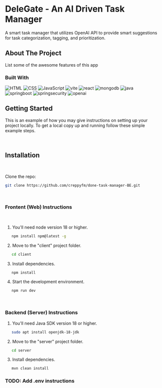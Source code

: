 # DeleGate - An AI Driven Task Manager

A smart task manager that utilizes OpenAI API to provide smart suggestions for task categorization, tagging, and prioritization.

## About The Project

List some of the awesome features of this app

### Built With

![HTML]
![CSS]
![JavaScript]
![vite]
![react]
![mongodb]
![java]
![springboot]
![springsecurity]
![openai]

<!-- GETTING STARTED -->

## Getting Started

This is an example of how you may give instructions on setting up your project locally.
To get a local copy up and running follow these simple example steps.

&nbsp;
&nbsp;

## Installation

&nbsp;
&nbsp;

Clone the repo:

```sh
git clone https://github.com/creppyfm/done-task-manager-BE.git
```

&nbsp;
&nbsp;

### Frontent (Web) Instructions

&nbsp;
&nbsp;

1. You'll need node version 18 or higher.

```sh
   npm install npm@latest -g
```

2. Move to the "client" project folder.

```sh
   cd client
```

3. Install dependencies.

```sh
   npm install
```

4. Start the development environment.

```sh
   npm run dev
```

&nbsp;
&nbsp;

### Backend (Server) Instructions

1. You'll need Java SDK version 18 or higher.

```sh
   sudo apt install openjdk-18-jdk
```

2. Move to the "server" project folder.

```sh
   cd server
```

3. Install dependencies.

```sh
   mvn clean install
```

### TODO: Add .env instructions

<!-- MARKDOWN LINKS & IMAGES -->
<!-- https://www.markdownguide.org/basic-syntax/#reference-style-links -->

[html]: https://img.shields.io/badge/HTML-20232A?style=for-the-badge&logo=html5
[css]: https://img.shields.io/badge/CSS-20232A?style=for-the-badge&logo=css3
[javascript]: https://img.shields.io/badge/Javascript-20232A?style=for-the-badge&logo=javascript
[vite]: https://img.shields.io/badge/Vite-20232A?style=for-the-badge&logo=vite
[react]: https://img.shields.io/badge/React-20232A?style=for-the-badge&logo=react
[mongodb]: https://img.shields.io/badge/MongoDB-20232A?style=for-the-badge&logo=mongodb
[java]: https://img.shields.io/badge/Java-20232A?style=for-the-badge&logo=java
[springboot]: https://img.shields.io/badge/Spring_Boot-20232A?style=for-the-badge&logo=springboot
[springsecurity]: https://img.shields.io/badge/Spring_Security-20232A?style=for-the-badge&logo=springsecurity
[openai]: https://img.shields.io/badge/OpenAI-20232A?style=for-the-badge&logo=openai
